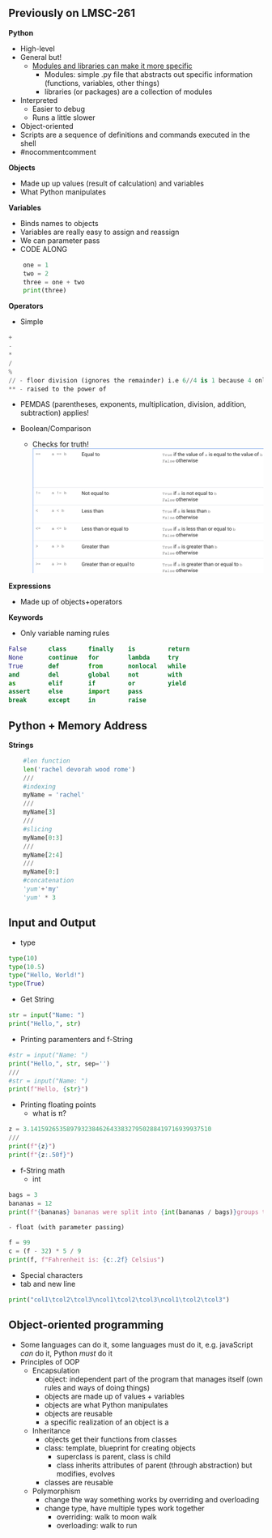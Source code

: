 ## Previously on LMSC-261
**Python**
- High-level
- General but!
	- [Modules and libraries can make it more specific](https://wiki.python.org/moin/UsefulModules)
		- Modules: simple .py file that abstracts out specific information (functions, variables, other things)
		- libraries (or packages) are a collection of modules
- Interpreted
  - Easier to debug
  - Runs a little slower
- Object-oriented
- Scripts are a sequence of definitions and commands executed in the shell
- #nocommentcomment

**Objects**
- Made up up values (result of calculation) and variables
- What Python manipulates

**Variables**
- Binds names to objects
- Variables are really easy to assign and reassign
- We can parameter pass
- CODE ALONG
```Python
	one = 1
	two = 2
	three = one + two
	print(three)
```

**Operators**
- Simple
```Python
+
-
*
/
%
// - floor division (ignores the remainder) i.e 6//4 is 1 because 4 only goes into 6 once.
** - raised to the power of
```
- PEMDAS (parentheses, exponents, multiplication, division, addition, subtraction) applies!

- Boolean/Comparison
	- Checks for truth!
![Boolean Diagram](bool.png)

**Expressions**
- Made up of objects+operators

**Keywords**
- Only variable naming rules
```Python
False      class      finally    is         return
None       continue   for        lambda     try
True       def        from       nonlocal   while
and        del        global     not        with
as         elif       if         or         yield
assert     else       import     pass
break      except     in         raise
```

## Python + Memory Address

**Strings**
```Python
	#len function
	len('rachel devorah wood rome')
	///
	#indexing
	myName = 'rachel'
	///
	myName[3]
	///
	#slicing
	myName[0:3]
	///
	myName[2:4]
	///
	myName[0:]
	#concatenation
	'yum'+'my'
	'yum' * 3
```

## Input and Output
- type
```Python
type(10)
type(10.5)
type("Hello, World!")
type(True)
```
- Get String
```Python
str = input("Name: ")
print("Hello,", str)
```
- Printing paramenters and f-String
```Python
#str = input("Name: ")
print("Hello,", str, sep='')
///
#str = input("Name: ")
print(f"Hello, {str}")
```
- Printing floating points
	- what is π?
```Python
z = 3.14159265358979323846264338327950288419716939937510
///
print(f"{z}")
print(f"{z:.50f}")
```
- f-String math
	- int
```Python
bags = 3
bananas = 12
print(f"{bananas} bananas were split into {int(bananas / bags)}groups to fit into {bags} bags.")
```
	- float (with parameter passing)
```Python
f = 99
c = (f - 32) * 5 / 9
print(f, f"Fahrenheit is: {c:.2f} Celsius")
```
- Special characters
- tab and new line
```Python
print("col1\tcol2\tcol3\ncol1\tcol2\tcol3\ncol1\tcol2\tcol3")
```

## Object-oriented programming
- Some languages can do it, some languages must do it, e.g. javaScript *can* do it, Python *must* do it
- Principles of OOP
    - Encapsulation
  		- object: independent part of the program that manages itself (own rules and ways of doing things)
      - objects are made up of values + variables
      - objects are what Python manipulates
      - objects are reusable
      - a specific realization of an object is a
  	- Inheritance
      - objects get their functions from classes
      - class: template, blueprint for creating objects
  		- superclass is parent, class is child
  		- class inherits attributes of parent (through abstraction) but modifies, evolves
      - classes are reusable
  	- Polymorphism
  		- change the way something works by overriding and overloading
      - change type, have multiple types work together
  		- overriding: walk to moon walk
  		- overloading: walk to run

